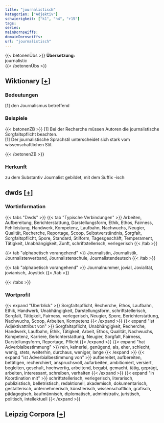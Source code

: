 ```yaml
---
title: "journalistisch"
kategorien: ["Adjektiv"]
schwierigkeit: ["k1", "h4", "r15"]
tags:
series:
mainDornseiffs:
domainDornseiffs:
url: "journalistisch"
---
```


{{< betonenÜbs >}}
**Übersetzung:**  
journalistic  
{{< /betonenÜbs >}}

## Wiktionary [[+](https://de.wiktionary.org/wiki/journalistisch)]

### Bedeutungen
[1] den Journalismus betreffend  

### Beispiele
{{< betonenZB >}}
[1] Bei der Recherche müssen Autoren die journalistische Sorgfaltspflicht beachten.  
[1] Der journalistische Sprachstil unterscheidet sich stark vom wissenschaftlichen Stil.  

{{< /betonenZB >}}
### Herkunft
zu dem Substantiv Journalist gebildet, mit dem Suffix -isch  



## dwds [[+](https://www.dwds.de/wb/journalistisch)]

### Wortinformation
{{< tabs "Dwds" >}}
{{< tab "Typische Verbindungen" >}}
Arbeiten, Aufbereitung, Berichterstattung, Darstellungsform, Ethik, Ethos, Fairness, Fehlleistung, Handwerk, Kompetenz, Laufbahn, Nachwuchs, Neugier, Qualität, Recherche, Reportage, Scoop, Selbstverständnis, Sorgfalt, Sorgfaltspflicht, Spore, Standard, Stilform, Tagesgeschäft, Temperament, Tätigkeit, Unabhängigkeit, Zunft, schriftstellerisch, verlegerisch
{{< /tab >}}

{{< tab "alphabetisch vorangehend" >}}
Journalistin, Journalistik, Journalistenverband, Journalistenschule, Journalistendeutsch
{{< /tab >}}

{{< tab "alphabetisch vorangehend" >}}
Journalnummer, jovial, Jovialität, jovianisch, Joystick
{{< /tab >}}

{{< /tabs >}}

### Wortprofil
{{< expand "Überblick" >}} Sorgfaltspflicht, Recherche, Ethos, Laufbahn, Ethik, Handwerk, Unabhängigkeit, Darstellungsform, schriftstellerisch, Sorgfalt, Tätigkeit, Fairness, verlegerisch, Neugier, Spore, Berichterstattung, Nachwuchs, Scoop, Arbeiten, Kompetenz {{< /expand >}}
{{< expand "ist Adjektivattribut von" >}} Sorgfaltspflicht, Unabhängigkeit, Recherche, Handwerk, Laufbahn, Ethik, Tätigkeit, Arbeit, Ethos, Qualität, Nachwuchs, Kompetenz, Karriere, Berichterstattung, Neugier, Sorgfalt, Fairness, Darstellungsform, Reportage, Pflicht {{< /expand >}}
{{< expand "hat Adverbialbestimmung" >}} rein, keinerlei, genügend, als, eher, schlecht, wenig, stets, weiterhin, durchaus, weniger, lange {{< /expand >}}
{{< expand "ist Adverbialbestimmung von" >}} aufbereitet, aufbereiten, betätigen, recherchiert, anspruchsvoll, aufarbeiten, ambitioniert, versiert, begleiten, geschult, hochwertig, arbeitend, begabt, gemacht, tätig, geprägt, arbeiten, interessant, schreiben, verhalten {{< /expand >}}
{{< expand "in Koordination mit" >}} schriftstellerisch, verlegerisch, literarisch, publizistisch, belletristisch, redaktionell, akademisch, dokumentarisch, gestalterisch, unternehmerisch, künstlerisch, wissenschaftlich, grafisch, pädagogisch, kaufmännisch, diplomatisch, administrativ, juristisch, politisch, intellektuell {{< /expand >}}

## Leipzig Corpora [[+](https://corpora.uni-leipzig.de/en/res?word=journalistisch&corpusId=deu_newscrawl-public_2018)]

